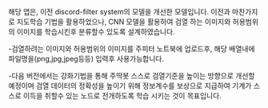 해당 앱은, 이전 discord-filter system의 모델을 개선한 모델입니다.
이전과 마찬가지로 지도학습 기법을 활용하었으나, CNN 모델을 활용하여 검열 하는 이미지와 허용범위의 이미지를 학습시킨후
분류할수 있도록 설계하였습니다. 

-검열하려는 이미지와 허용범위의 이미지를 주피터 노트북에 업로드후, 해당 배열내에 파일명을(png,jpg,jpeg등등) 입력후 사용가능합니다. 

-다음 버전에서는 강화기법을 통해 주딱봇 스스로 검열기준을 높이는 방향으로 개선할예정이며
검열 데이터의 정확성을 높이기 위해 정보계수를 보상으로 지급하여 기계가 스스로 이득을 취할수 있는 노드로 
전개하도록 학습 시키는 것이 목표입니다.
